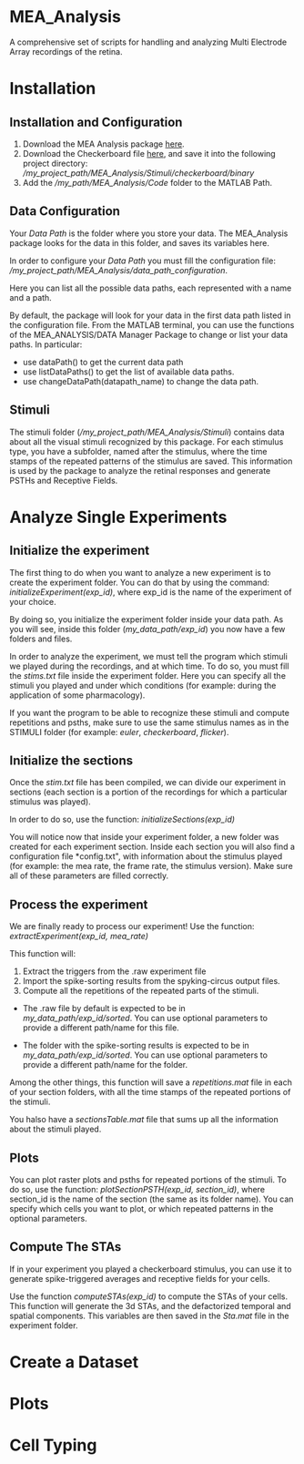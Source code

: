 # MEA_Analysis

A comprehensive set of scripts for handling and analyzing Multi Electrode Array recordings of the retina.

# Installation

## Installation and Configuration
1. Download the MEA Analysis package [here](https://github.com/jagorn/MEA-Analysis).
2. Download the Checkerboard file [here](https://drive.google.com/file/d/1pBHTdfZaLZumMlbEKDsI1TqGR8F5ZnIC/view?usp=sharing), and save it into the following project directory:
*/my_project_path/MEA_Analysis/Stimuli/checkerboard/binary*
3. Add the */my_path/MEA_Analysis/Code* folder to the MATLAB Path. 

## Data Configuration
Your *Data Path* is the folder where you store your data.
The MEA_Analysis package looks for the data in this folder, and saves its variables here. 

In order to configure your *Data Path* you must fill the configuration file:
*/my_project_path/MEA_Analysis/data_path_configuration*.

Here you can list all the possible data paths, each represented with a name and a path.

By default, the package will look for your data in the first data path listed in the configuration file.
From the MATLAB terminal, you can use the functions of the MEA_ANALYSIS/DATA Manager Package to change or list your data paths.
In particular:
  * use dataPath() to get the current data path
  * use listDataPaths() to get the list of available data paths.
  * use changeDataPath(datapath_name) to change the data path.
  
## Stimuli 
The stimuli folder (*/my_project_path/MEA_Analysis/Stimuli*) contains data about all the visual stimuli recognized by this package.
For each stimulus type, you have a subfolder, named after the stimulus, where the time stamps of the repeated patterns of the stimulus are saved.
This information is used by the package to analyze the retinal responses and generate PSTHs and Receptive Fields.


# Analyze Single Experiments

## Initialize the experiment
The first thing to do when you want to analyze a new experiment is to create the experiment folder.
You can do that by using the command:
*initializeExperiment(exp_id)*, where exp_id is the name of the experiment of your choice.

By doing so, you initialize the experiment folder inside your data path.
As you will see, inside this folder (*my_data_path/exp_id*) you now have a few folders and files.

In order to analyze the experiment, we must tell the program which stimuli we played during the recordings, and at which time.
To do so, you must fill the *stims.txt* file inside the experiment folder.
Here you can specify all the stimuli you played and under which conditions (for example: during the application of some pharmacology).

If you want the program to be able to recognize these stimuli and compute repetitions and psths, make sure to use the same stimulus names as in the STIMULI folder (for example: *euler*, *checkerboard*, *flicker*).

## Initialize the sections
Once the *stim.txt* file has been compiled, we can divide our experiment in sections (each section is a portion of the recordings for which a particular stimulus was played).

In order to do so, use the function:
*initializeSections(exp_id)*

You will notice now that inside your experiment folder, a new folder was created for each experiment section.
Inside each section you will also find a configuration file *config.txt", with information about the stimulus played
(for example: the mea rate, the frame rate, the stimulus version).
Make sure all of these parameters are filled correctly.

## Process the experiment
We are finally ready to process our experiment!
Use the function: 
*extractExperiment(exp_id, mea_rate)*

This function will:
1. Extract the triggers from the .raw experiment file
2. Import the spike-sorting results from the spyking-circus output files.
3. Compute all the repetitions of the repeated parts of the stimuli.

* The .raw file by default is expected to be in *my_data_path/exp_id/sorted*. 
You can use optional parameters to provide a different path/name for this file.

* The folder with the spike-sorting results is expected to be in *my_data_path/exp_id/sorted*. 
You can use optional parameters to provide a different path/name for the folder.


Among the other things, this function will save a *repetitions.mat* file in each of your section folders, with all the time stamps of the repeated portions of the stimuli.

You halso have a *sectionsTable.mat* file that sums up all the information about the stimuli played.

## Plots
You can plot raster plots and psths for repeated portions of the stimuli.
To do so, use the function: *plotSectionPSTH(exp_id, section_id)*, where section_id is the name of the section (the same as its folder name).
You can specify which cells you want to plot, or which repeated patterns in the optional parameters.


## Compute The STAs
If in your experiment you played a checkerboard stimulus, you can use it to generate spike-triggered averages and receptive fields for your cells.

Use the function *computeSTAs(exp_id)* to compute the STAs of your cells.
This function will generate the 3d STAs, and the defactorized temporal and spatial components.
This variables are then saved in the *Sta.mat* file in the experiment folder.

# Create a Dataset

# Plots

# Cell Typing


